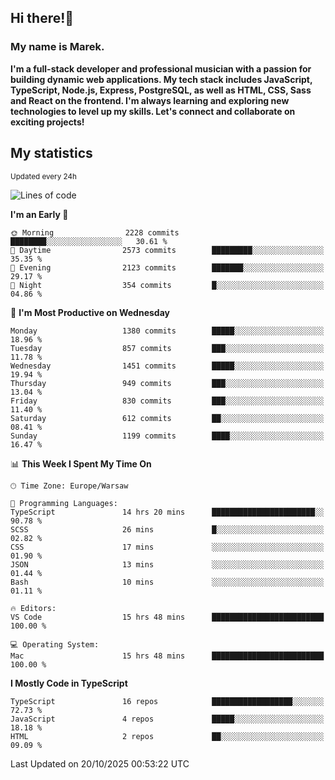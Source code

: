 ## Hi there!👋 ##
### My name is Marek. ###

**I'm a full-stack developer and professional musician with a passion for building dynamic web applications. My tech stack includes JavaScript, TypeScript, Node.js, Express, PostgreSQL, as well as HTML, CSS, Sass and React on the frontend. I'm always learning and exploring new technologies to level up my skills. Let's connect and collaborate on exciting projects!**

## My statistics ##
<sub>Updated every 24h</sub>
<!--START_SECTION:waka-->
![Lines of code](https://img.shields.io/badge/From%20Hello%20World%20I%27ve%20Written-17.4%20million%20lines%20of%20code-blue)

**I'm an Early 🐤** 

```text
🌞 Morning                2228 commits        ████████░░░░░░░░░░░░░░░░░   30.61 % 
🌆 Daytime                2573 commits        █████████░░░░░░░░░░░░░░░░   35.35 % 
🌃 Evening                2123 commits        ███████░░░░░░░░░░░░░░░░░░   29.17 % 
🌙 Night                  354 commits         █░░░░░░░░░░░░░░░░░░░░░░░░   04.86 % 
```
📅 **I'm Most Productive on Wednesday** 

```text
Monday                   1380 commits        █████░░░░░░░░░░░░░░░░░░░░   18.96 % 
Tuesday                  857 commits         ███░░░░░░░░░░░░░░░░░░░░░░   11.78 % 
Wednesday                1451 commits        █████░░░░░░░░░░░░░░░░░░░░   19.94 % 
Thursday                 949 commits         ███░░░░░░░░░░░░░░░░░░░░░░   13.04 % 
Friday                   830 commits         ███░░░░░░░░░░░░░░░░░░░░░░   11.40 % 
Saturday                 612 commits         ██░░░░░░░░░░░░░░░░░░░░░░░   08.41 % 
Sunday                   1199 commits        ████░░░░░░░░░░░░░░░░░░░░░   16.47 % 
```


📊 **This Week I Spent My Time On** 

```text
🕑︎ Time Zone: Europe/Warsaw

💬 Programming Languages: 
TypeScript               14 hrs 20 mins      ███████████████████████░░   90.78 % 
SCSS                     26 mins             █░░░░░░░░░░░░░░░░░░░░░░░░   02.82 % 
CSS                      17 mins             ░░░░░░░░░░░░░░░░░░░░░░░░░   01.90 % 
JSON                     13 mins             ░░░░░░░░░░░░░░░░░░░░░░░░░   01.44 % 
Bash                     10 mins             ░░░░░░░░░░░░░░░░░░░░░░░░░   01.11 % 

🔥 Editors: 
VS Code                  15 hrs 48 mins      █████████████████████████   100.00 % 

💻 Operating System: 
Mac                      15 hrs 48 mins      █████████████████████████   100.00 % 
```

**I Mostly Code in TypeScript** 

```text
TypeScript               16 repos            ██████████████████░░░░░░░   72.73 % 
JavaScript               4 repos             █████░░░░░░░░░░░░░░░░░░░░   18.18 % 
HTML                     2 repos             ██░░░░░░░░░░░░░░░░░░░░░░░   09.09 % 
```




 Last Updated on 20/10/2025 00:53:22 UTC
<!--END_SECTION:waka-->

<!--
**MarekSax/MarekSax** is a ✨ _special_ ✨ repository because its `README.md` (this file) appears on your GitHub profile.

Here are some ideas to get you started:

- 🔭 I’m currently working on ...
- 🌱 I’m currently learning ...
- 👯 I’m looking to collaborate on ...
- 🤔 I’m looking for help with ...
- 💬 Ask me about ...
- 📫 How to reach me: ...
- 😄 Pronouns: ...
- ⚡ Fun fact: ...
-->
